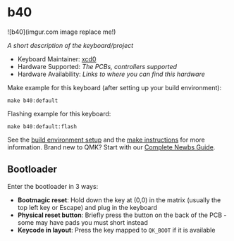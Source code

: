 # b40

![b40](imgur.com image replace me!)

*A short description of the keyboard/project*

* Keyboard Maintainer: [xcd0](https://github.com/xcd0)
* Hardware Supported: *The PCBs, controllers supported*
* Hardware Availability: *Links to where you can find this hardware*

Make example for this keyboard (after setting up your build environment):

    make b40:default

Flashing example for this keyboard:

    make b40:default:flash

See the [build environment setup](https://docs.qmk.fm/#/getting_started_build_tools) and the [make instructions](https://docs.qmk.fm/#/getting_started_make_guide) for more information. Brand new to QMK? Start with our [Complete Newbs Guide](https://docs.qmk.fm/#/newbs).

## Bootloader

Enter the bootloader in 3 ways:

* **Bootmagic reset**: Hold down the key at (0,0) in the matrix (usually the top left key or Escape) and plug in the keyboard
* **Physical reset button**: Briefly press the button on the back of the PCB - some may have pads you must short instead
* **Keycode in layout**: Press the key mapped to `QK_BOOT` if it is available
